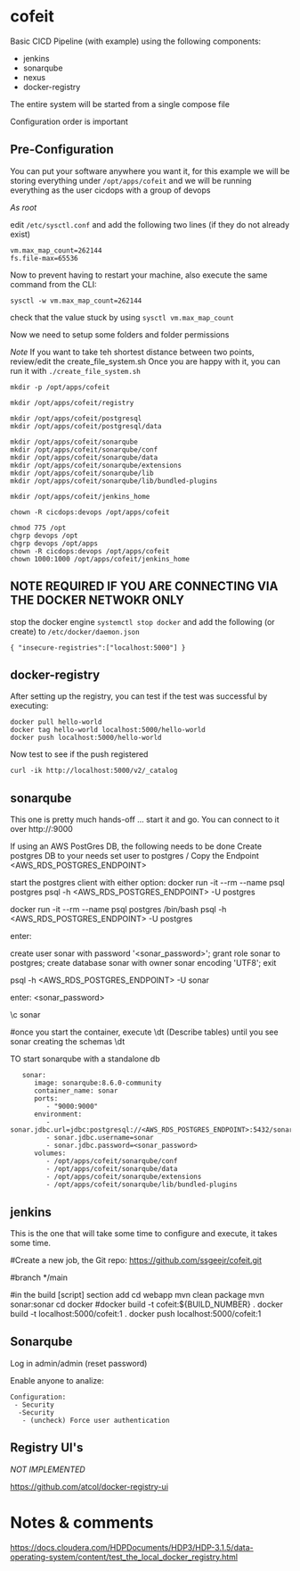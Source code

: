 # cofeit

Basic CICD Pipeline (with example) using the following components: 

* jenkins
* sonarqube
* nexus
* docker-registry

The entire system will be started from a single compose file 

Configuration order is important 

## Pre-Configuration

You can put your software anywhere you want it, for this example we will be storing everything under `/opt/apps/cofeit` and we will be running everything as the user cicdops with a group of devops

*As root*

edit `/etc/sysctl.conf` and add the following two lines (if they do not already exist)

```
vm.max_map_count=262144
fs.file-max=65536
```

Now to prevent having to restart your machine, also execute the same command from the CLI: 

`sysctl -w vm.max_map_count=262144`

check that the value stuck by using `sysctl vm.max_map_count`


Now we need to setup some folders and folder permissions 

*Note* If you want to take teh shortest distance between two points, review/edit the create_file_system.sh
Once you are happy with it, you can run it with `./create_file_system.sh`

```
mkdir -p /opt/apps/cofeit

mkdir /opt/apps/cofeit/registry 

mkdir /opt/apps/cofeit/postgresql
mkdir /opt/apps/cofeit/postgresql/data

mkdir /opt/apps/cofeit/sonarqube
mkdir /opt/apps/cofeit/sonarqube/conf
mkdir /opt/apps/cofeit/sonarqube/data
mkdir /opt/apps/cofeit/sonarqube/extensions
mkdir /opt/apps/cofeit/sonarqube/lib
mkdir /opt/apps/cofeit/sonarqube/lib/bundled-plugins

mkdir /opt/apps/cofeit/jenkins_home

chown -R cicdops:devops /opt/apps/cofeit

chmod 775 /opt
chgrp devops /opt
chgrp devops /opt/apps
chown -R cicdops:devops /opt/apps/cofeit
chown 1000:1000 /opt/apps/cofeit/jenkins_home
```


## NOTE REQUIRED IF YOU ARE CONNECTING VIA THE DOCKER NETWOKR ONLY
stop the docker engine `systemctl stop docker`
and add the following (or create) to `/etc/docker/daemon.json`

```
{ "insecure-registries":["localhost:5000"] }
```

## docker-registry

After setting up the registry, you can test if the test was successful by executing: 

```
docker pull hello-world
docker tag hello-world localhost:5000/hello-world
docker push localhost:5000/hello-world
```
Now test to see if the push registered

`curl -ik http://localhost:5000/v2/_catalog`

## sonarqube 
This one is pretty much hands-off ... start it and go.  You can connect to it over http://<IP>:9000 

If using an AWS PostGres DB, the following needs to be done
Create postgres DB to your needs
set user to postgres / <password>
Copy the Endpoint <AWS_RDS_POSTGRES_ENDPOINT>

start the postgres client with either option: 
docker run -it --rm --name psql postgres psql -h  <AWS_RDS_POSTGRES_ENDPOINT> -U postgres

docker run -it --rm --name psql postgres /bin/bash
psql -h  <AWS_RDS_POSTGRES_ENDPOINT> -U postgres

enter: <password>

create user sonar with password '<sonar_password>';
grant role sonar to postgres;
create database sonar with owner sonar encoding 'UTF8';
exit

psql -h  <AWS_RDS_POSTGRES_ENDPOINT> -U sonar

enter: <sonar_password>

\c sonar

#once you start the container, execute \dt (Describe tables) until you see sonar creating the schemas
\dt 

TO start sonarqube with a standalone db

```
   sonar:
      image: sonarqube:8.6.0-community
      container_name: sonar
      ports:
         - "9000:9000"
      environment:
         - sonar.jdbc.url=jdbc:postgresql://<AWS_RDS_POSTGRES_ENDPOINT>:5432/sonar
         - sonar.jdbc.username=sonar
         - sonar.jdbc.password=<sonar_password>
      volumes:
         - /opt/apps/cofeit/sonarqube/conf
         - /opt/apps/cofeit/sonarqube/data
         - /opt/apps/cofeit/sonarqube/extensions
         - /opt/apps/cofeit/sonarqube/lib/bundled-plugins

```


## jenkins 

This is the one that will take some time to configure and execute, it takes some time. 


#Create a new job, the Git repo: 
https://github.com/ssgeejr/cofeit.git

#branch
*/main


#in the build [script] section add
cd webapp
mvn clean package
mvn sonar:sonar
cd docker
#docker build -t cofeit:${BUILD_NUMBER} .
docker build -t localhost:5000/cofeit:1 .
docker push localhost:5000/cofeit:1




## Sonarqube

Log in admin/admin  (reset password)

Enable anyone to analize: 
```
Configuration:
 - Security
  -Security
   - (uncheck) Force user authentication
```


## Registry UI's 
_NOT IMPLEMENTED_

https://github.com/atcol/docker-registry-ui


# Notes & comments

https://docs.cloudera.com/HDPDocuments/HDP3/HDP-3.1.5/data-operating-system/content/test_the_local_docker_registry.html
